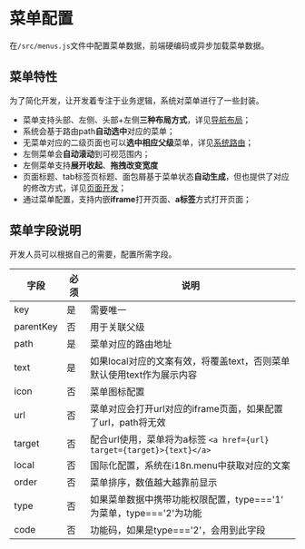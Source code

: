 # 菜单配置
在`/src/menus.js`文件中配置菜单数据，前端硬编码或异步加载菜单数据。

## 菜单特性
为了简化开发，让开发着专注于业务逻辑，系统对菜单进行了一些封装。

- 菜单支持头部、左侧、头部+左侧**三种布局方式**，详见[导航布局](LAYOUT.md)；
- 系统会基于路由path**自动选中**对应的菜单；
- 无菜单对应的二级页面也可以**选中相应父级**菜单，详见[系统路由](ROUTE.md)；
- 左侧菜单会**自动滚动**到可视范围内；
- 左侧菜单支持**展开收起**、**拖拽改变宽度**
- 页面标题、tab标签页标题、面包屑基于菜单状态**自动生成**，但也提供了对应的修改方式，详见[页面开发](PAGE.md)；
- 通过菜单配置，支持内嵌**iframe**打开页面、**a标签**方式打开页面；

## 菜单字段说明
开发人员可以根据自己的需要，配置所需字段。

字段|必须|说明
---|---|---
key|是|需要唯一
parentKey|否|用于关联父级
path|是|菜单对应的路由地址
text|是|如果local对应的文案有效，将覆盖text，否则菜单默认使用text作为展示内容
icon|否|菜单图标配置
url|否|菜单对应会打开url对应的iframe页面，如果配置了url，path将无效
target|否|配合url使用，菜单将为a标签 `<a href={url} target={target}>{text}</a>`
local|否|国际化配置，系统在i18n.menu中获取对应的文案
order|否|菜单排序，数值越大越靠前显示
type|否|如果菜单数据中携带功能权限配置，type==='1' 为菜单，type==='2'为功能
code|否|功能码，如果是type==='2'，会用到此字段
